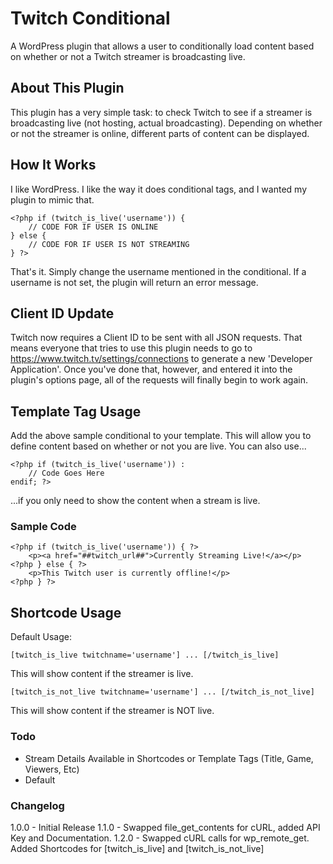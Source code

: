 # Twitch Conditional

A WordPress plugin that allows a user to conditionally load content based on whether or not a Twitch streamer is broadcasting live.

## About This Plugin

This plugin has a very simple task: to check Twitch to see if a streamer is broadcasting live (not hosting, actual broadcasting).  Depending on whether or not the streamer is online, different parts of content can be displayed.

## How It Works

I like WordPress. I like the way it does conditional tags, and I wanted my plugin to mimic that.

    <?php if (twitch_is_live('username')) {
        // CODE FOR IF USER IS ONLINE
    } else {
        // CODE FOR IF USER IS NOT STREAMING
    } ?>

That's it. Simply change the username mentioned in the conditional. If a username is not set, the plugin will return an error message.

## Client ID Update

Twitch now requires a Client ID to be sent with all JSON requests.  That means everyone that tries to use this plugin needs to go to https://www.twitch.tv/settings/connections to generate a new 'Developer Application'.  Once you've done that, however, and entered it into the plugin's options page, all of the requests will finally begin to work again.

## Template Tag Usage

Add the above sample conditional to your template. This will allow you to define content based on whether or not you are live.  You can also use...

    <?php if (twitch_is_live('username')) :
        // Code Goes Here
    endif; ?>    

...if you only need to show the content when a stream is live.

### Sample Code

    <?php if (twitch_is_live('username')) { ?>
        <p><a href="##twitch_url##">Currently Streaming Live!</a></p>
    <?php } else { ?>
        <p>This Twitch user is currently offline!</p>
    <?php } ?>

## Shortcode Usage

Default Usage:

	[twitch_is_live twitchname='username'] ... [/twitch_is_live]

This will show content if the streamer is live.

	[twitch_is_not_live twitchname='username'] ... [/twitch_is_not_live]

This will show content if the streamer is NOT live.

### Todo

* Stream Details Available in Shortcodes or Template Tags (Title, Game, Viewers, Etc)
* Default

### Changelog

1.0.0 - Initial Release
1.1.0 - Swapped file_get_contents for cURL, added API Key and Documentation.
1.2.0 - Swapped cURL calls for wp_remote_get. Added Shortcodes for [twitch_is_live] and [twitch_is_not_live]
